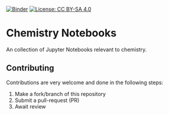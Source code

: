 [![Binder](https://mybinder.org/badge_logo.svg)](https://mybinder.org/v2/gh/luchem/notebooks/HEAD)
[![License: CC BY-SA 4.0](https://img.shields.io/badge/License-CC_BY--SA_4.0-lightgrey.svg)](https://creativecommons.org/licenses/by-sa/4.0/)

# Chemistry Notebooks

An collection of Jupyter Notebooks relevant to chemistry.

## Contributing

Contributions are very welcome and done in the following steps:

1. Make a fork/branch of this repository
2. Submit a pull-request (PR)
3. Await review
